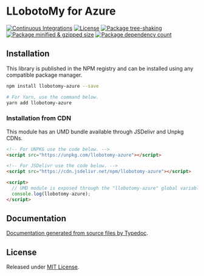 # LLobotoMy for Azure

[![Continuous Integrations](https://github.com/paztek/llobotomy-azure/actions/workflows/continuous-integrations.yaml/badge.svg?branch=main)](https://github.com/paztek/llobotomy-azure/actions/workflows/continuous-integrations.yaml)
[![License](https://badgen.net/github/license/paztek/llobotomy-azure)](./LICENSE)
[![Package tree-shaking](https://badgen.net/bundlephobia/tree-shaking/llobotomy-azure)](https://bundlephobia.com/package/llobotomy-azure)
[![Package minified & gzipped size](https://badgen.net/bundlephobia/minzip/llobotomy-azure)](https://bundlephobia.com/package/llobotomy-azure)
[![Package dependency count](https://badgen.net/bundlephobia/dependency-count/reactllobotomy-azure)](https://bundlephobia.com/package/llobotomy-azure)

## Installation

This library is published in the NPM registry and can be installed using any compatible package manager.

```sh
npm install llobotomy-azure --save

# For Yarn, use the command below.
yarn add llobotomy-azure
```

### Installation from CDN

This module has an UMD bundle available through JSDelivr and Unpkg CDNs.

```html
<!-- For UNPKG use the code below. -->
<script src="https://unpkg.com/llobotomy-azure"></script>

<!-- For JSDelivr use the code below. -->
<script src="https://cdn.jsdelivr.net/npm/llobotomy-azure"></script>

<script>
  // UMD module is exposed through the "llobotomy-azure" global variable.
  console.log(llobotomy-azure);
</script>
```

## Documentation

[Documentation generated from source files by Typedoc](./docs/README.md).

## License

Released under [MIT License](./LICENSE).
